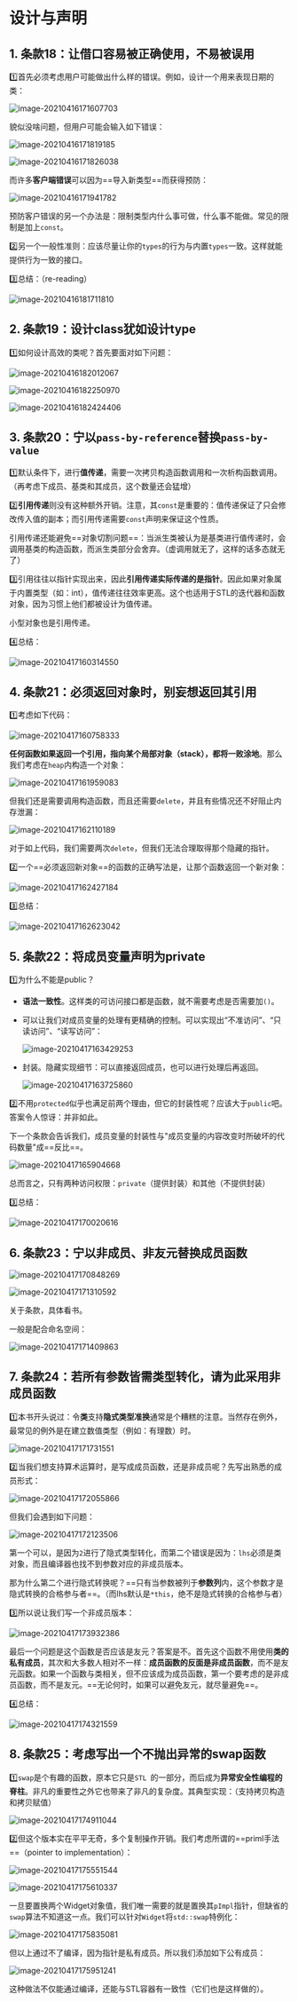 # 设计与声明

## 1. 条款18：让借口容易被正确使用，不易被误用

:one:首先必须考虑用户可能做出什么样的错误。例如，设计一个用来表现日期的类：

![image-20210416171607703](4.设计与声明.assets/image-20210416171607703.png)

貌似没啥问题，但用户可能会输入如下错误：

![image-20210416171819185](4.设计与声明.assets/image-20210416171819185.png)

![image-20210416171826038](4.设计与声明.assets/image-20210416171826038.png)

而许多**客户端错误**可以因为==导入新类型==而获得预防：

![image-20210416171941782](4.设计与声明.assets/image-20210416171941782.png)

预防客户错误的另一个办法是：限制类型内什么事可做，什么事不能做。常见的限制是加上`const`。

:two:另一个一般性准则：应该尽量让你的`types`的行为与内置`types`一致。这样就能提供行为一致的接口。​

:three:总结：（re-reading）

![image-20210416181711810](4.设计与声明.assets/image-20210416181711810.png)



## 2. 条款19：设计class犹如设计type

:one:如何设计高效的类呢？首先要面对如下问题：

![image-20210416182012067](4.设计与声明.assets/image-20210416182012067.png)

![image-20210416182250970](4.设计与声明.assets/image-20210416182250970.png)

![image-20210416182424406](4.设计与声明.assets/image-20210416182424406.png)



## 3. 条款20：宁以`pass-by-reference`替换`pass-by-value`

:one:默认条件下，进行**值传递**，需要一次拷贝构造函数调用和一次析构函数调用。（再考虑下成员、基类和其成员，这个数量还会猛增）

:two:**引用传递**则没有这种额外开销。注意，其`const`是重要的：值传递保证了只会修改传入值的副本​；而引用传递需要`const`声明来保证这个性质。

引用传递还能避免==对象切割问题==：当派生类被认为是基类进行值传递时，会调用基类的构造函数，而派生类部分会舍弃。（虚调用就无了，这样的话多态就无了）

:three:引用往往以指针实现出来，因此**引用传递实际传递的是指针**。因此如果对象属于内置类型​（如：int），值传递往往效率更高。这个也适用于STL的迭代器和函数对象，因为习惯上他们都被设计为值传递。

小型对象也是引用传递。

:four:总结：

![image-20210417160314550](4.设计与声明.assets/image-20210417160314550.png)



## 4. 条款21：必须返回对象时，别妄想返回其引用

:one:考虑如下代码：

![image-20210417160758333](4.设计与声明.assets/image-20210417160758333.png)

**任何函数如果返回一个引用，指向某个局部对象（stack），都将一败涂地**。那么我们考虑在`heap`内构造一个对象：

![image-20210417161959083](4.设计与声明.assets/image-20210417161959083.png)

但我们还是需要调用构造函数，而且还需要`delete`，并且有些情况还不好阻止内存泄漏：

![image-20210417162110189](4.设计与声明.assets/image-20210417162110189.png)

对于如上代码，我们需要两次`delete`，但我们无法合理取得那个隐藏的指针。

:two:一个==必须返回新对象​==的函数的正确写法是，让那个函数返回一个新对象：

![image-20210417162427184](4.设计与声明.assets/image-20210417162427184.png)

:three:总结：

![image-20210417162623042](4.设计与声明.assets/image-20210417162623042.png)



## 5. 条款22：将成员变量声明为private

:one:为什么不能是public？

+ **语法一致性**。这样类的可访问接口都是函数，就不需要考虑是否需要加`()`。

+ 可以让我们对成员变量的处理有更精确的控制。可以实现出“不准访问”、“只读访问”、“读写访问”：

  ![image-20210417163429253](4.设计与声明.assets/image-20210417163429253.png)

+ 封装。隐藏实现细节：可以直接返回成员，也可以进行处理后再返回。

  ![image-20210417163725860](4.设计与声明.assets/image-20210417163725860.png)

:two:不用`protected`似乎也满足前两个理由，但它的封装性呢？应该大于`public`吧。答案令人惊讶：并非如此。

下一个条款会告诉我们，成员变量的封装性与"成员变量的内容改变时所破坏的代码数量"成==反比==。

![image-20210417165904668](4.设计与声明.assets/image-20210417165904668.png)

总而言之，只有两种访问权限：`private`（提供封装）和其他（不提供封装）

:three:总结：

![image-20210417170020616](4.设计与声明.assets/image-20210417170020616.png)



## 6. 条款23：宁以非成员、非友元替换成员函数

![image-20210417170848269](4.设计与声明.assets/image-20210417170848269.png)

![image-20210417171310592](4.设计与声明.assets/image-20210417171310592.png)

关于条款，具体看书。

一般是配合命名空间：

![image-20210417171409863](4.设计与声明.assets/image-20210417171409863.png)



## 7. 条款24：若所有参数皆需类型转化，请为此采用非成员函数

:one:本书开头说过：令**类**支持**隐式类型准换**通常是个糟糕的注意。当然存在例外，最常见的例外是在建立数值类型（例如：有理数）时。​

![image-20210417171731551](4.设计与声明.assets/image-20210417171731551.png)

:two:当我们想支持算术运算时，是写成成员函数，还是非成员呢？​先写出熟悉的成员形式：

![image-20210417172055866](4.设计与声明.assets/image-20210417172055866.png)

但我们会遇到如下问题：

![image-20210417172123506](4.设计与声明.assets/image-20210417172123506.png)

第一个可以，是因为`2`进行了隐式类型转化，而第二个错误是因为：`lhs`必须是类对象，而且编译器也找不到参数对应的非成员版本。

那为什么第二个进行隐式转换呢？==只有当参数被列于**参数列**内，这个参数才是隐式转换的合格参与者==。（而lhs默认是`*this`，绝不是隐式转换的合格参与者）

:three:所以说让我们写一个非成员版本：

![image-20210417173932386](4.设计与声明.assets/image-20210417173932386.png)

最后一个问题是这个函数是否应该是友元？答案是不。首先这个函数不用使用**类的私有成员**，其次和大多数人相对不一样：**成员函数的反面是非成员函数**，而不是友元函数。如果一个函数与类相关，但不应该成为成员函数，第一个要考虑的是非成员函数，而不是友元。==无论何时，如果可以避免友元，就尽量避免==。

:four:总结：

![image-20210417174321559](4.设计与声明.assets/image-20210417174321559.png)



## 8. 条款25：考虑写出一个不抛出异常的swap函数

:one:`swap`是个有趣的函数，原本它只是`STL `的一部分，而后成为**异常安全性编程的脊柱**。非凡的重要性之外它也带来了非凡的复杂度。其典型实现：（支持拷贝构造和拷贝赋值）

![image-20210417174911044](4.设计与声明.assets/image-20210417174911044.png)

:two:但这个版本实在平平无奇，多个复制操作开销。我们考虑所谓的==priml手法==（pointer to implementation）：

![image-20210417175551544](4.设计与声明.assets/image-20210417175551544.png)

![image-20210417175610337](4.设计与声明.assets/image-20210417175610337.png)

一旦要置换两个Widget对象值，我们唯一需要的就是置换其`pImpl`指针，但缺省的`swap`算法不知道这一点。我们可以针对`Widget`将`std::swap`特例化：

![image-20210417175835081](4.设计与声明.assets/image-20210417175835081.png)

但以上通过不了编译，因为指针是私有成员。所以我们添加如下公有成员：

![image-20210417175951241](4.设计与声明.assets/image-20210417175951241.png)

这种做法不仅能通过编译，还能与STL容器有一致性（它们也是这样做的）。